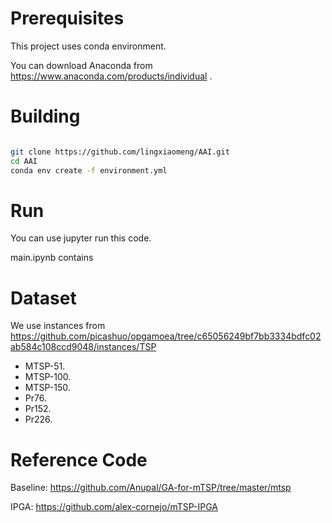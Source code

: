 # Prerequisites

This project uses conda environment.

You can download Anaconda from https://www.anaconda.com/products/individual .

# Building

```bash

git clone https://github.com/lingxiaomeng/AAI.git
cd AAI
conda env create -f environment.yml
```

# Run

You can use jupyter run this code.

main.ipynb contains

# Dataset

We use instances from https://github.com/picashuo/opgamoea/tree/c65056249bf7bb3334bdfc02ab584c108ccd9048/instances/TSP

- MTSP-51.
- MTSP-100.
- MTSP-150.
- Pr76.
- Pr152.
- Pr226.

# Reference Code

Baseline: https://github.com/Anupal/GA-for-mTSP/tree/master/mtsp

IPGA: https://github.com/alex-cornejo/mTSP-IPGA

